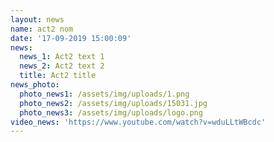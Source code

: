 ```yaml
---
layout: news
name: act2 nom
date: '17-09-2019 15:00:09'
news:
  news_1: Act2 text 1
  news_2: Act2 text 2
  title: Act2 title
news_photo:
  photo_news1: /assets/img/uploads/1.png
  photo_news2: /assets/img/uploads/15031.jpg
  photo_news3: /assets/img/uploads/logo.png
video_news: 'https://www.youtube.com/watch?v=wduLLtWBcdc'
---
```


